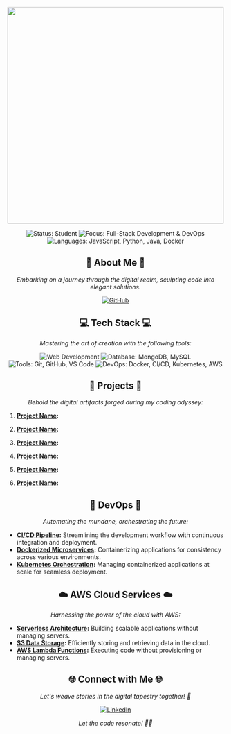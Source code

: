 <!-- Header -->
<p align="center">
  <img src="https://img.freepik.com/premium-vector/web-development-coding-programming-languages-css-html-js-program-code-screen-laptop_530733-2538.jpg" width="500">
</p>

<!-- Badges -->
<p align="center">
  <img src="https://img.shields.io/badge/Status-Student-blue" alt="Status: Student">
  <img src="https://img.shields.io/badge/Focus-Full--Stack%20Development%20%26%20DevOps-brightgreen" alt="Focus: Full-Stack Development & DevOps">
  <img src="https://img.shields.io/badge/Languages-JavaScript%2C%20Python%2C%20Java%2C%20Docker-blue" alt="Languages: JavaScript, Python, Java, Docker">
</p>

<!-- About Me -->
<h2 align="center">
  🌟 About Me 🌟
</h2>

<p align="center">
  <em>Embarking on a journey through the digital realm, sculpting code into elegant solutions.</em>
</p>

<!-- GitHub Link -->
<p align="center">
  <a href="https://github.com/joshua-mathew">
    <img src="https://img.shields.io/badge/GitHub-Discover%20My%20Creations-blueviolet" alt="GitHub">
  </a>
</p>

<!-- Tech Stack -->
<h2 align="center">
  💻 Tech Stack 💻
</h2>

<p align="center">
  <em>Mastering the art of creation with the following tools:</em>
</p>

<!-- Tech Stack Badges -->
<p align="center">
  <img src="https://img.shields.io/badge/Web%20Dev-HTML%2C%20CSS%2C%20React%2C%20Node.js-informational" alt="Web Development">
  <img src="https://img.shields.io/badge/Database-MongoDB%2C%20MySQL-brightgreen" alt="Database: MongoDB, MySQL">
  <img src="https://img.shields.io/badge/Tools-Git%2C%20GitHub%2C%20VS%20Code-important" alt="Tools: Git, GitHub, VS Code">
  <img src="https://img.shields.io/badge/DevOps-Docker%2C%20CI/CD%2C%20Kubernetes%2C%20AWS-yellow" alt="DevOps: Docker, CI/CD, Kubernetes, AWS">
</p>

<!-- Projects -->
<h2 align="center">
  🚀 Projects 🚀
</h2>

<p align="center">
  <em>Behold the digital artifacts forged during my coding odyssey:</em>
</p>

1. **[Project Name](link):** 

2. **[Project Name](link):** 

3. **[Project Name](link):** 

4. **[Project Name](link):** 

5. **[Project Name](link):** 

6. **[Project Name](link):** 

<!-- DevOps Section -->
<h2 align="center">
  🚀 DevOps 🚀
</h2>

<p align="center">
  <em>Automating the mundane, orchestrating the future:</em>
</p>

- **[CI/CD Pipeline](link):** Streamlining the development workflow with continuous integration and deployment.
- **[Dockerized Microservices](link):** Containerizing applications for consistency across various environments.
- **[Kubernetes Orchestration](link):** Managing containerized applications at scale for seamless deployment.

<!-- AWS Section -->
<h2 align="center">
  ☁️ AWS Cloud Services ☁️
</h2>

<p align="center">
  <em>Harnessing the power of the cloud with AWS:</em>
</p>

- **[Serverless Architecture](link):** Building scalable applications without managing servers.
- **[S3 Data Storage](link):** Efficiently storing and retrieving data in the cloud.
- **[AWS Lambda Functions](link):** Executing code without provisioning or managing servers.

<!-- Connect with Me -->
<h2 align="center">
  🌐 Connect with Me 🌐
</h2>

<p align="center">
  <em>Let's weave stories in the digital tapestry together! 🌈</em>
</p>

<p align="center">
  <a href="https://www.linkedin.com/in/joshua-o-mathew/">
    <img src="https://img.shields.io/badge/LinkedIn-Follow%20Me%20%F0%9F%91%94-blue" alt="LinkedIn">
  </a>
</p>

<p align="center">
  <em>Let the code resonate! 🎨🚀</em>
</p>
